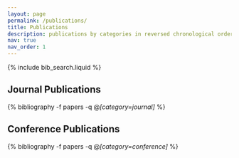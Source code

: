```yaml
---
layout: page
permalink: /publications/
title: Publications
description: publications by categories in reversed chronological order. generated by jekyll-scholar.
nav: true
nav_order: 1
---
```


<!-- Bibsearch Feature -->
{% include bib_search.liquid %}

<div class="publications">

## Journal Publications
{% bibliography -f papers -q @*[category=journal]* %}

## Conference Publications
{% bibliography -f papers -q @*[category=conference]* %}

</div>
